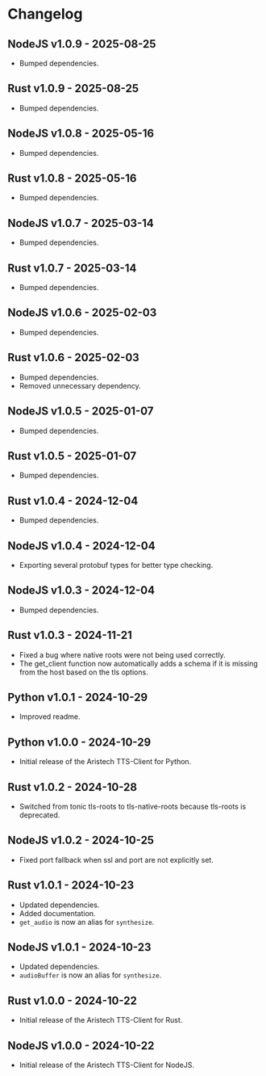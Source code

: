 # Changelog

## NodeJS v1.0.9 - 2025-08-25
- Bumped dependencies.
## Rust v1.0.9 - 2025-08-25
- Bumped dependencies.

## NodeJS v1.0.8 - 2025-05-16
- Bumped dependencies.
## Rust v1.0.8 - 2025-05-16
- Bumped dependencies.

## NodeJS v1.0.7 - 2025-03-14
- Bumped dependencies.
## Rust v1.0.7 - 2025-03-14
- Bumped dependencies.

## NodeJS v1.0.6 - 2025-02-03
- Bumped dependencies.
## Rust v1.0.6 - 2025-02-03
- Bumped dependencies.
- Removed unnecessary dependency.

## NodeJS v1.0.5 - 2025-01-07
- Bumped dependencies.
## Rust v1.0.5 - 2025-01-07
- Bumped dependencies.

## Rust v1.0.4 - 2024-12-04
- Bumped dependencies.
## NodeJS v1.0.4 - 2024-12-04
- Exporting several protobuf types for better type checking.
## NodeJS v1.0.3 - 2024-12-04
- Bumped dependencies.

## Rust v1.0.3 - 2024-11-21
- Fixed a bug where native roots were not being used correctly.
- The get_client function now automatically adds a schema if it is missing from the host based on the tls options.

## Python v1.0.1 - 2024-10-29
- Improved readme.

## Python v1.0.0 - 2024-10-29
- Initial release of the Aristech TTS-Client for Python.

## Rust v1.0.2 - 2024-10-28
- Switched from tonic tls-roots to tls-native-roots because tls-roots is deprecated.

## NodeJS v1.0.2 - 2024-10-25
- Fixed port fallback when ssl and port are not explicitly set.

## Rust v1.0.1 - 2024-10-23
- Updated dependencies.
- Added documentation.
- `get_audio` is now an alias for `synthesize`.

## NodeJS v1.0.1 - 2024-10-23
- Updated dependencies.
- `audioBuffer` is now an alias for `synthesize`.

## Rust v1.0.0 - 2024-10-22
- Initial release of the Aristech TTS-Client for Rust.

## NodeJS v1.0.0 - 2024-10-22
- Initial release of the Aristech TTS-Client for NodeJS.
